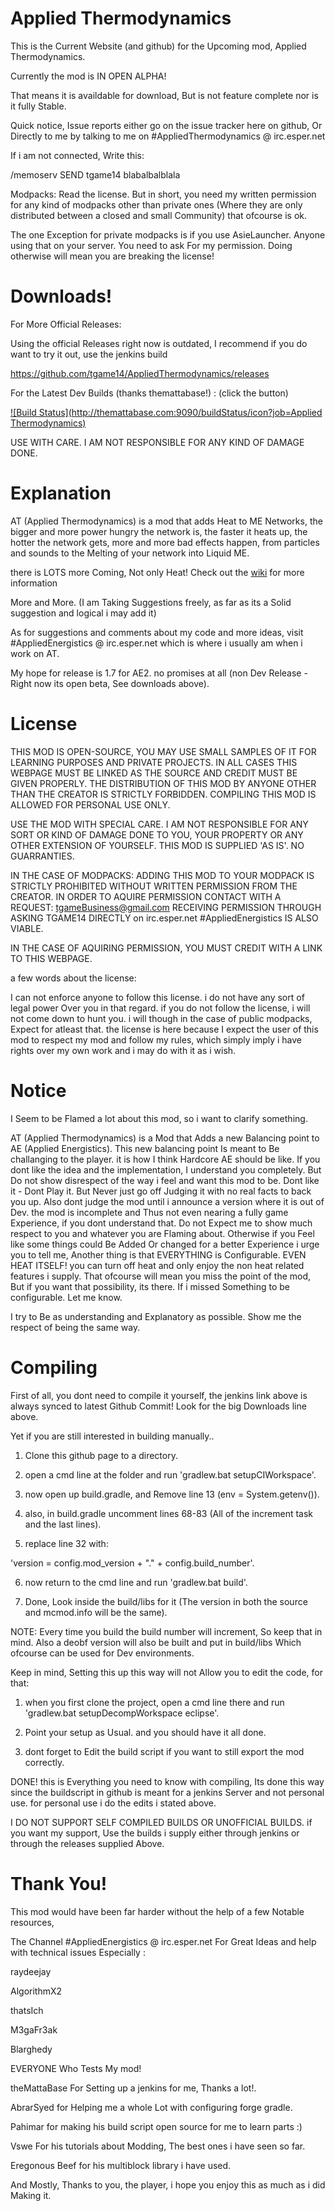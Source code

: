 Applied Thermodynamics
==================
This is the Current Website (and github) for the Upcoming mod, Applied Thermodynamics.

Currently the mod is IN OPEN ALPHA!

That means it is availdable for download, But is not feature complete nor is it fully Stable.

Quick notice, Issue reports either go on the issue tracker here on github, Or Directly to me by
talking to me on #AppliedThermodynamics @ irc.esper.net

If i am not connected, Write this:

/memoserv SEND tgame14 blabalbalblala

Modpacks: Read the license. But in short, you need my written permission for any kind of modpacks
other than private ones (Where they are only distributed between a closed and small Community) that ofcourse is ok.

The one Exception for private modpacks is if you use AsieLauncher. Anyone using that on your server. You need to ask
For my permission. Doing otherwise will mean you are breaking the license!


Downloads!
==================
For More Official Releases:

Using the official Releases right now is outdated, I recommend if you do want to try it out, use the jenkins build

https://github.com/tgame14/AppliedThermodynamics/releases

For the Latest Dev Builds (thanks themattabase!) :
(click the button)

[![Build Status](http://themattabase.com:9090/buildStatus/icon?job=Applied Thermodynamics)](http://themattabase.com:9090/job/Applied%20Thermodynamics/)

USE WITH CARE. I AM NOT RESPONSIBLE FOR ANY KIND OF DAMAGE DONE.

Explanation
==================
AT (Applied Thermodynamics) is a mod that adds Heat to ME Networks, the bigger and more power hungry the network is, the faster it heats up,
the hotter the network gets, more and more bad effects happen, from particles and sounds to the Melting of your network into Liquid ME.

there is LOTS more Coming, Not only Heat! Check out the [wiki](https://github.com/tgame14/AppliedThermodynamics/wiki) for more information

More and More. (I am Taking Suggestions freely, as far as its a Solid suggestion and logical i may add it)

As for suggestions and comments about my code and more ideas, visit #AppliedEnergistics @ irc.esper.net which is where
i usually am when i work on AT.

My hope for release is 1.7 for AE2. no promises at all (non Dev Release - Right now its open beta, See downloads above).


License
=========
THIS MOD IS OPEN-SOURCE, YOU MAY USE SMALL SAMPLES OF IT FOR LEARNING PURPOSES AND PRIVATE PROJECTS.
IN ALL CASES THIS WEBPAGE MUST BE LINKED AS THE SOURCE AND CREDIT MUST BE GIVEN PROPERLY.
THE DISTRIBUTION OF THIS MOD BY ANYONE OTHER THAN THE CREATOR IS STRICTLY FORBIDDEN.
COMPILING THIS MOD IS ALLOWED FOR PERSONAL USE ONLY.

USE THE MOD WITH SPECIAL CARE. I AM NOT RESPONSIBLE FOR ANY SORT OR KIND OF DAMAGE DONE TO YOU,
YOUR PROPERTY OR ANY OTHER EXTENSION OF YOURSELF. THIS MOD IS SUPPLIED 'AS IS'. NO GUARRANTIES.

IN THE CASE OF MODPACKS:
ADDING THIS MOD TO YOUR MODPACK IS STRICTLY PROHIBITED WITHOUT WRITTEN PERMISSION FROM THE CREATOR.
IN ORDER TO AQUIRE PERMISSION CONTACT WITH A REQUEST: tgameBusiness@gmail.com
RECEIVING PERMISSION THROUGH ASKING TGAME14 DIRECTLY on irc.esper.net #AppliedEnergistics IS ALSO VIABLE.

IN THE CASE OF AQUIRING PERMISSION, YOU MUST CREDIT WITH A LINK TO THIS WEBPAGE.

a few words about the license:

I can not enforce anyone to follow this license. i do not have any sort of legal power Over you in that regard.
if you do not follow the license, i will not come down to hunt you. i will though in the case of public modpacks,
Expect for atleast that. the license is here because I expect the user of this mod to respect my mod and
follow my rules, which simply imply i have rights over my own work and i may do with it as i wish.

Notice
=========
I Seem to be Flamed a lot about this mod, so i want to clarify something.

AT (Applied Thermodynamics) is a Mod that Adds a new Balancing point to AE (Applied Energistics).
This new balancing point Is meant to Be challanging to the player. it is how I think Hardcore AE should be like.
If you dont like the idea and the implementation, I understand you completely. But Do not show disrespect of 
the way i feel and want this mod to be. Dont like it - Dont Play it. But Never just go off Judging it with no
real facts to back you up. Also dont judge the mod until i announce a version where it is out of Dev. the mod is
incomplete and Thus not even nearing a fully game Experience, if you dont understand that. Do not Expect me to
show much respect to you and whatever you are Flaming about. Otherwise if you Feel like some things could Be Added
Or changed for a better Experience i urge you to tell me, Another thing is that EVERYTHING is Configurable.
EVEN HEAT ITSELF! you can turn off heat and only enjoy the non heat related features i supply. That ofcourse
will mean you miss the point of the mod, But if you want that possibility, its there.
If i missed Something to be configurable. Let me know.

I try to Be as understanding and Explanatory as possible. Show me the respect of being the same way.

Compiling
=========
First of all, you dont need to compile it yourself, the jenkins link above is always synced to latest Github Commit!
Look for the big Downloads line above.

Yet if you are still interested in building manually..

1) Clone this github page to a directory.

2) open a cmd line at the folder and run 'gradlew.bat setupCIWorkspace'.

3) now open up build.gradle, and Remove line 13 (env = System.getenv()).

4) also, in build.gradle uncomment lines 68-83 (All of the increment task and the last lines).

5) replace line 32 with:

'version = config.mod_version + "." + config.build_number'.

6) now return to the cmd line and run 'gradlew.bat build'.

7) Done, Look inside the build/libs for it (The version in both the source and mcmod.info will be the same).

NOTE:
Every time you build the build number will increment, So keep that in mind.
Also a deobf version will also be built and put in build/libs Which ofcourse can be used for Dev environments.

Keep in mind, Setting this up this way will not Allow you to edit the code, for that:

1) when you first clone the project, open a cmd line there and run 'gradlew.bat setupDecompWorkspace eclipse'.

2) Point your setup as Usual. and you should have it all done.

3) dont forget to Edit the build script if you want to still export the mod correctly.

DONE! this is Everything you need to know with compiling, Its done this way since the buildscript
in github is meant for a jenkins Server and not personal use. for personal use i do the edits i stated
above.

I DO NOT SUPPORT SELF COMPILED BUILDS OR UNOFFICIAL BUILDS. if you want my support, Use the builds i supply
either through jenkins or through the releases supplied Above.



Thank You!
=========
This mod would have been far harder without the help of a few Notable resources,

The Channel #AppliedEnergistics @ irc.esper.net For Great Ideas and help with technical issues Especially :

raydeejay

AlgorithmX2

thatsIch

M3gaFr3ak

Blarghedy

EVERYONE Who Tests My mod!


theMattaBase For Setting up a jenkins for me, Thanks a lot!.

AbrarSyed for Helping me a whole Lot with configuring forge gradle.

Pahimar for making his build script open source for me to learn parts :)

Vswe For his tutorials about Modding, The best ones i have seen so far.

Eregonous Beef for his multiblock library i have used.

And Mostly, Thanks to you, the player, i hope you enjoy this as much as i did Making it.
